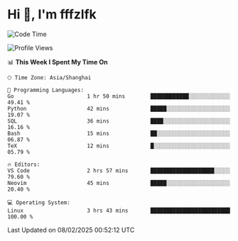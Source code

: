 # Hi 👋, I'm fffzlfk

<!--START_SECTION:waka-->
![Code Time](http://img.shields.io/badge/Code%20Time-1%2C211%20hrs%2028%20mins-blue)

![Profile Views](http://img.shields.io/badge/Profile%20Views-0-blue)

📊 **This Week I Spent My Time On** 

```text
🕑︎ Time Zone: Asia/Shanghai

💬 Programming Languages: 
Go                       1 hr 50 mins        ████████████░░░░░░░░░░░░░   49.41 % 
Python                   42 mins             █████░░░░░░░░░░░░░░░░░░░░   19.07 % 
SQL                      36 mins             ████░░░░░░░░░░░░░░░░░░░░░   16.16 % 
Bash                     15 mins             ██░░░░░░░░░░░░░░░░░░░░░░░   06.87 % 
TeX                      12 mins             █░░░░░░░░░░░░░░░░░░░░░░░░   05.79 % 

🔥 Editors: 
VS Code                  2 hrs 57 mins       ████████████████████░░░░░   79.60 % 
Neovim                   45 mins             █████░░░░░░░░░░░░░░░░░░░░   20.40 % 

💻 Operating System: 
Linux                    3 hrs 43 mins       █████████████████████████   100.00 % 
```


 Last Updated on 08/02/2025 00:52:12 UTC
<!--END_SECTION:waka-->
